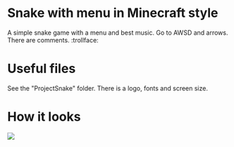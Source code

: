 # Snake with menu in Minecraft style
A simple snake game with a menu and best music. Go to AWSD and arrows. There are comments. :trollface:

# Useful files
See the "ProjectSnake" folder. There is a logo, fonts and screen size.

# How it looks
![](https://user-images.githubusercontent.com/117100565/200175974-a37b6ddb-7008-47fe-bed3-fdcc028a7908.gif)
